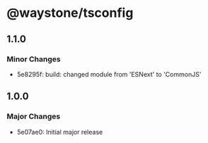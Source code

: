 # @waystone/tsconfig

## 1.1.0

### Minor Changes

- 5e8295f: build: changed module from 'ESNext' to 'CommonJS'

## 1.0.0

### Major Changes

- 5e07ae0: Initial major release
